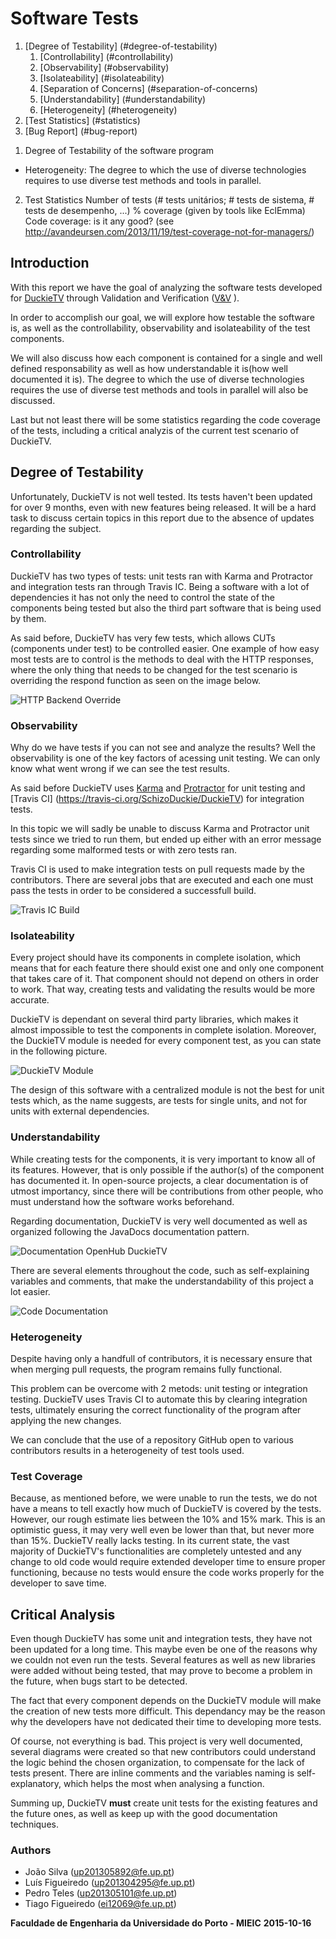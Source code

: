 # Software Tests
1. [Degree of Testability] (#degree-of-testability)
     1. [Controllability] (#controllability)
     2. [Observability] (#observability)
     3. [Isolateability] (#isolateability)
     4. [Separation of Concerns] (#separation-of-concerns)
     5. [Understandability] (#understandability)
     6. [Heterogeneity] (#heterogeneity)
2. [Test Statistics] (#statistics)
3. [Bug Report] (#bug-report)

1) Degree of Testability of the software program
- Heterogeneity: The degree to which the use of diverse technologies requires to use diverse test methods and tools in parallel.

2) Test Statistics
     Number of tests (# tests unitários; # tests de sistema, # tests de desempenho, ...)
     % coverage (given by tools like EclEmma)
     Code coverage: is it any good? (see http://avandeursen.com/2013/11/19/test-coverage-not-for-managers/)

## Introduction

With this report we have the goal of analyzing the software tests developed for [DuckieTV](https://schizoduckie.github.io/DuckieTV/) through Validation and Verification ([V&V](https://en.wikipedia.org/wiki/Verification_and_validation) ).

In order to accomplish our goal, we will explore how testable the software is, as well as the controllability, observability and isolateability of the test components.

We will also discuss how each component is contained for a single and well defined responsability as well as how understandable it is(how well documented it is). The degree to which the use of diverse technologies requires the use of diverse test methods and tools in parallel will also be discussed.

Last but not least there will be some statistics regarding the code coverage of the tests, including a critical analyzis of the current test scenario of DuckieTV.

## Degree of Testability

Unfortunately, DuckieTV is not well tested. Its tests haven't been updated for over 9 months, even with new features being released. It will be a hard task to discuss certain topics in this report due to the absence of updates regarding the subject.

### Controllability

DuckieTV has two types of tests: unit tests ran with Karma and Protractor and integration tests ran through Travis IC. Being a software with a lot of dependencies it has not only the need to control the state of the components being tested but also the third part software that is being used by them.

As said before, DuckieTV has very few tests, which allows CUTs (components under test) to be controlled easier. One example of how easy most tests are to control is the methods to deal with the HTTP responses, where the only thing that needs to be changed for the test scenario is overriding the respond function as seen on the image below.

![HTTP Backend Override](http://i.imgur.com/277gDP3.png)

### Observability

Why do we have tests if you can not see and analyze the results?
Well the observability is one of the key factors of acessing unit testing. We can only know what went wrong if we can see the test results.

As said before DuckieTV uses [Karma](http://karma-runner.github.io/0.13/index.html) and [Protractor](https://angular.github.io/protractor/#/) for unit testing and [Travis CI] (https://travis-ci.org/SchizoDuckie/DuckieTV) for integration tests.

In this topic we will sadly be unable to discuss Karma and Protractor unit tests since we tried to run them, but ended up either with an error message regarding some malformed tests or with zero tests ran.

Travis CI is used to make integration tests on pull requests made by the contributors. There are several jobs that are executed and each one must pass the tests in order to be considered a successfull build.

![Travis IC Build](http://i.imgur.com/IuPMFS3.png)

### Isolateability

Every project should have its components in complete isolation, which means that for each feature there should exist one and only one component that takes care of it. That component should not depend on others in order to work. That way, creating tests and validating the results would be more accurate.

DuckieTV is dependant on several third party libraries, which makes it almost impossible to test the components in complete isolation. Moreover, the DuckieTV module is needed for every component test, as you can state in the following picture.

![DuckieTV Module](http://i.imgur.com/Z6JROgm.png)

The design of this software with a centralized module is not the best for unit tests which, as the name suggests, are tests for single units, and not for units with external dependencies.

### Understandability

While creating tests for the components, it is very important to know all of its features. However, that is only possible if the author(s) of the component has documented it. In open-source projects, a clear documentation is of utmost importancy, since there will be contributions from other people, who must understand how the software works beforehand.

Regarding documentation, DuckieTV is very well documented as well as organized following the JavaDocs documentation pattern.

![Documentation OpenHub DuckieTV](http://i.imgur.com/ApGV6oM.png)

There are several elements throughout the code, such as self-explaining variables and comments, that make the understandability of this project a lot easier.

![Code Documentation](http://i.imgur.com/ZmP6bPl.png)

### Heterogeneity

Despite having only a handfull of contributors, it is necessary ensure that when merging pull requests, the program remains fully functional.

This problem can be overcome with 2 metods: unit testing or integration testing. DuckieTV uses Travis CI to automate this by clearing integration tests, ultimately ensuring the correct functionality of the program after applying the new changes.

We can conclude that the use of a repository GitHub open to various contributors results in a heterogeneity of test tools used.


### Test Coverage

Because, as mentioned before, we were unable to run the tests, we do not have a means to tell exactly how much of DuckieTV is covered by the tests. However, our rough estimate lies between the 10% and 15% mark. This is an optimistic guess, it may very well even be lower than that, but never more than 15%. DuckieTV really lacks testing. In its current state, the vast majority of DuckieTV's functionalities are completely untested and any change to old code would require extended developer time to ensure proper functioning, because no tests would ensure the code works properly for the developer to save time.

## Critical Analysis

Even though DuckieTV has some unit and integration tests, they have not been updated for a long time. This maybe even be one of the reasons why we couldn not even run the tests. Several features as well as new libraries were added without being tested, that may prove to become a problem in the future, when bugs start to be detected.

The fact that every component depends on the DuckieTV module will make the creation of new tests more difficult. This dependancy may be the reason why the developers have not dedicated their time to developing more tests.

Of course, not everything is bad. This project is very well documented, several diagrams were created so that new contributors could understand the logic behind the chosen organization, to compensate for the lack of tests present.
There are inline comments and the variables naming is self-explanatory, which helps the most when analysing a function.

Summing up, DuckieTV **must** create unit tests for the existing features and the future ones, as well as keep up with the good documentation techniques.

### Authors
* João Silva ([up201305892@fe.up.pt](mailto:up201305892@fe.up.pt))
* Luís Figueiredo ([up201304295@fe.up.pt](mailto:up201304295@fe.up.pt))
* Pedro Teles ([up201305101@fe.up.pt](mailto:up201305101@fe.up.pt))
* Tiago Figueiredo ([ei12069@fe.up.pt](mailto:ei12069@fe.up.pt))

**Faculdade de Engenharia da Universidade do Porto - MIEIC**
**2015-10-16**
